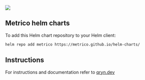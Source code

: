 <img src="https://avatars.githubusercontent.com/u/21342216?s=220&v=4"/>

## Metrico helm charts

To add this Helm chart repository to your Helm client:

```bash
helm repo add metrico https://metrico.github.io/helm-charts/
```

## Instructions

For instructions and documentation refer to [qryn.dev](https://qryn.dev)
